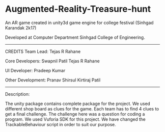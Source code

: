 # Augmented-Reality-Treasure-hunt
An AR game created in unity3d game engine for college festival (Sinhgad Karandak 2k17)


Developed at Computer Department Sinhgad College of Engineering.

****************************************************************************************
CREDITS
Team Lead:
  Tejas R Rahane

Core Developers:
Swapnil Patil
Tejas R Rahane
 
UI Developer:
Pradeep Kumar

Other Development:
Pranav Shirsul
Kirtiraj Patil
  
  
****************************************************************************************

Description:

  The unity package contains complete package for the project.
  We used different shop board as clues for the game. Each team has to find 4 clues to get a final challenge.
  The challenge here was a question for coding a program. We used Vuforia SDK for this project.
  We have changed the TrackableBehaviour script in order to suit our purpose.
